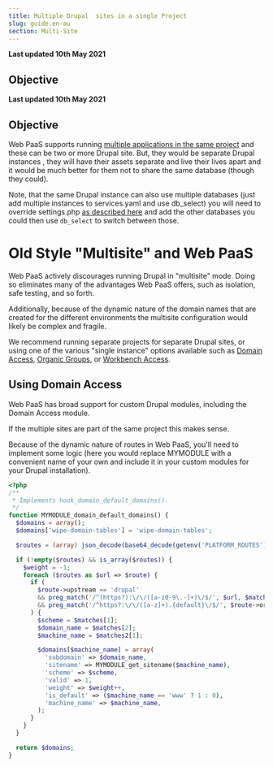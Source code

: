```yaml
---
title: Multiple Drupal  sites in a single Project
slug: guide.en-au
section: Multi-Site
---
```


**Last updated 10th May 2021**



## Objective  

**Last updated 10th May 2021**



## Objective  

Web PaaS supports running [multiple applications in the same project](../../bestpractices-oneormany)
and these can be two or more Drupal site. But, they would be separate Drupal
instances , they will have their assets separate and live their lives apart and
it would be much better for them not to share the same database (though they
could).

Note, that the same Drupal instance can also use multiple databases (just add
multiple instances to services.yaml and use  db_select) you will need to
override settings.php [as described here](../customizing-settings-php) and
add the other databases you could then use `db_select` to switch between those.

# Old Style "Multisite" and Web PaaS

Web PaaS actively discourages running Drupal in "multisite" mode. Doing so
eliminates many of the advantages Web PaaS offers, such as isolation, safe
testing, and so forth.

Additionally, because of the dynamic nature of the domain names that are created for
the different environments the multisite configuration would likely be complex
and fragile.

We recommend running separate projects for separate Drupal sites, or using one of
the various "single instance" options available such as [Domain Access](https://www.drupal.org/project/domain),
[Organic Groups](https://www.drupal.org/project/og), or [Workbench Access](https://www.drupal.org/project/workbench_access).

## Using Domain Access
Web PaaS has broad support for custom Drupal modules, including the Domain Access module.

If the multiple sites are part of the same project this makes sense.

Because of the dynamic nature of routes in Web PaaS, you'll need to implement
some logic (here you would replace MYMODULE with a convenient name of your own
and include it in your custom modules for your Drupal installation).

```php
<?php
/**
 * Implements hook_domain_default_domains().
 */
function MYMODULE_domain_default_domains() {
  $domains = array();
  $domains['wipe-domain-tables'] = 'wipe-domain-tables';

  $routes = (array) json_decode(base64_decode(getenv('PLATFORM_ROUTES')));

  if (!empty($routes) && is_array($routes)) {
    $weight = -1;
    foreach ($routes as $url => $route) {
      if (
        $route->upstream == 'drupal'
        && preg_match('/^(https?):\/\/([a-z0-9\.-]+)\/$/', $url, $matches)
        && preg_match('/^https?:\/\/([a-z]+).{default}\/$/', $route->original_url, $matches2)
      ) {
        $scheme = $matches[1];
        $domain_name = $matches[2];
        $machine_name = $matches2[1];

        $domains[$machine_name] = array(
          'subdomain' => $domain_name,
          'sitename' => MYMODULE_get_sitename($machine_name),
          'scheme' => $scheme,
          'valid' => 1,
          'weight' => $weight++,
          'is_default' => ($machine_name == 'www' ? 1 : 0),
          'machine_name' => $machine_name,
        );
      }
    }
  }

  return $domains;
}
```
